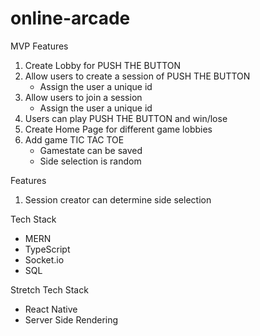 # online-arcade

MVP Features
1. Create Lobby for PUSH THE BUTTON
2. Allow users to create a session of PUSH THE BUTTON
    - Assign the user a unique id
4. Allow users to join a session
    - Assign the user a unique id
4. Users can play PUSH THE BUTTON and win/lose
5. Create Home Page for different game lobbies
6. Add game TIC TAC TOE
    - Gamestate can be saved
    - Side selection is random

Features
1. Session creator can determine side selection

Tech Stack
- MERN
- TypeScript
- Socket.io
- SQL

Stretch Tech Stack
- React Native
- Server Side Rendering
